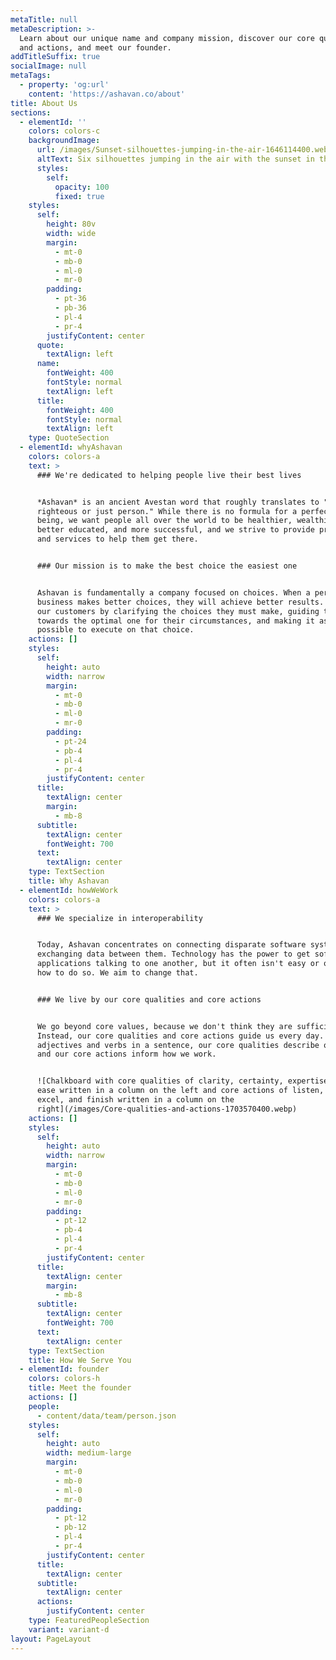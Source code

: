 ```yaml
---
metaTitle: null
metaDescription: >-
  Learn about our unique name and company mission, discover our core qualities
  and actions, and meet our founder.
addTitleSuffix: true
socialImage: null
metaTags:
  - property: 'og:url'
    content: 'https://ashavan.co/about'
title: About Us
sections:
  - elementId: ''
    colors: colors-c
    backgroundImage:
      url: /images/Sunset-silhouettes-jumping-in-the-air-1646114400.webp
      altText: Six silhouettes jumping in the air with the sunset in the background
      styles:
        self:
          opacity: 100
          fixed: true
    styles:
      self:
        height: 80v
        width: wide
        margin:
          - mt-0
          - mb-0
          - ml-0
          - mr-0
        padding:
          - pt-36
          - pb-36
          - pl-4
          - pr-4
        justifyContent: center
      quote:
        textAlign: left
      name:
        fontWeight: 400
        fontStyle: normal
        textAlign: left
      title:
        fontWeight: 400
        fontStyle: normal
        textAlign: left
    type: QuoteSection
  - elementId: whyAshavan
    colors: colors-a
    text: >
      ### We're dedicated to helping people live their best lives


      *Ashavan* is an ancient Avestan word that roughly translates to "a
      righteous or just person." While there is no formula for a perfect human
      being, we want people all over the world to be healthier, wealthier,
      better educated, and more successful, and we strive to provide products
      and services to help them get there.


      ### Our mission is to make the best choice the easiest one


      Ashavan is fundamentally a company focused on choices. When a person or
      business makes better choices, they will achieve better results. We help
      our customers by clarifying the choices they must make, guiding them
      towards the optimal one for their circumstances, and making it as easy as
      possible to execute on that choice.
    actions: []
    styles:
      self:
        height: auto
        width: narrow
        margin:
          - mt-0
          - mb-0
          - ml-0
          - mr-0
        padding:
          - pt-24
          - pb-4
          - pl-4
          - pr-4
        justifyContent: center
      title:
        textAlign: center
        margin:
          - mb-8
      subtitle:
        textAlign: center
        fontWeight: 700
      text:
        textAlign: center
    type: TextSection
    title: Why Ashavan
  - elementId: howWeWork
    colors: colors-a
    text: >
      ### We specialize in interoperability


      Today, Ashavan concentrates on connecting disparate software systems and
      exchanging data between them. Technology has the power to get software
      applications talking to one another, but it often isn't easy or obvious
      how to do so. We aim to change that.


      ### We live by our core qualities and core actions


      We go beyond core values, because we don't think they are sufficient.
      Instead, our core qualities and core actions guide us every day. Much like
      adjectives and verbs in a sentence, our core qualities describe our work
      and our core actions inform how we work.


      ![Chalkboard with core qualities of clarity, certainty, expertise, and
      ease written in a column on the left and core actions of listen, focus,
      excel, and finish written in a column on the
      right](/images/Core-qualities-and-actions-1703570400.webp)
    actions: []
    styles:
      self:
        height: auto
        width: narrow
        margin:
          - mt-0
          - mb-0
          - ml-0
          - mr-0
        padding:
          - pt-12
          - pb-4
          - pl-4
          - pr-4
        justifyContent: center
      title:
        textAlign: center
        margin:
          - mb-8
      subtitle:
        textAlign: center
        fontWeight: 700
      text:
        textAlign: center
    type: TextSection
    title: How We Serve You
  - elementId: founder
    colors: colors-h
    title: Meet the founder
    actions: []
    people:
      - content/data/team/person.json
    styles:
      self:
        height: auto
        width: medium-large
        margin:
          - mt-0
          - mb-0
          - ml-0
          - mr-0
        padding:
          - pt-12
          - pb-12
          - pl-4
          - pr-4
        justifyContent: center
      title:
        textAlign: center
      subtitle:
        textAlign: center
      actions:
        justifyContent: center
    type: FeaturedPeopleSection
    variant: variant-d
layout: PageLayout
---
```

